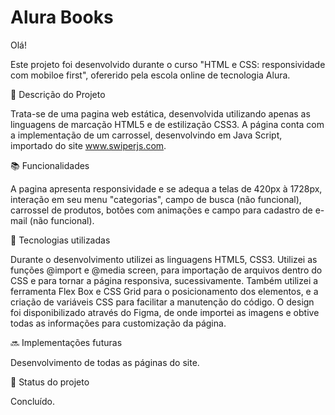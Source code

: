 # Alura Books

Olá!

Este projeto foi desenvolvido durante o curso "HTML e CSS: responsividade com mobiloe first", ofererido pela escola online de tecnologia Alura. 


📝 Descrição do Projeto

Trata-se de uma pagina web estática, desenvolvida utilizando apenas as linguagens de marcação HTML5 e de estilização CSS3. 
A página conta com a implementação de um carrossel, desenvolvindo em Java Script, importado do site www.swiperjs.com. 


📚 Funcionalidades

A pagina apresenta responsividade e se adequa a telas de 420px à 1728px, interação em seu menu "categorias", campo de busca (não funcional), carrossel de produtos, botões com animações e campo para cadastro de e-mail (não funcional). 

🔧 Tecnologias utilizadas

Durante o desenvolvimento utilizei as linguagens HTML5, CSS3.
Utilizei as funções @import e @media screen, para importação de arquivos dentro do CSS e para tornar a página responsiva, sucessivamente. Também utilizei a ferramenta Flex Box e CSS Grid para o posicionamento dos elementos, e a criação de variáveis CSS para facilitar a manutenção do código.
O design foi disponibilizado através do Figma, de onde importei as imagens e obtive todas as informações para customização da página.
 

🔜 Implementações futuras

Desenvolvimento de todas as páginas do site.

🎯 Status do projeto

Concluído.
